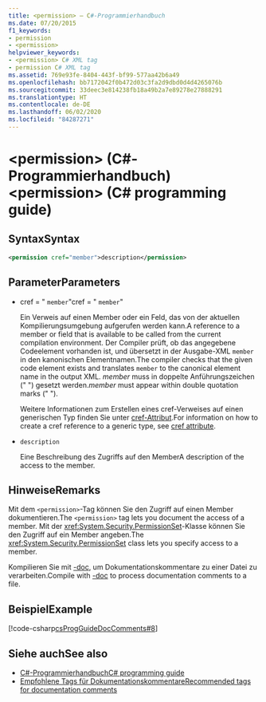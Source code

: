```yaml
---
title: <permission> – C#-Programmierhandbuch
ms.date: 07/20/2015
f1_keywords:
- permission
- <permission>
helpviewer_keywords:
- <permission> C# XML tag
- permission C# XML tag
ms.assetid: 769e93fe-8404-443f-bf99-577aa42b6a49
ms.openlocfilehash: bb7172042f0b472d03c3fa2d9dbd0d4d4265076b
ms.sourcegitcommit: 33deec3e814238fb18a49b2a7e89278e27888291
ms.translationtype: HT
ms.contentlocale: de-DE
ms.lasthandoff: 06/02/2020
ms.locfileid: "84287271"
---
```

# <a name="permission-c-programming-guide"></a><span data-ttu-id="0489b-102">\<permission> (C#-Programmierhandbuch)</span><span class="sxs-lookup"><span data-stu-id="0489b-102">\<permission> (C# programming guide)</span></span>

## <a name="syntax"></a><span data-ttu-id="0489b-103">Syntax</span><span class="sxs-lookup"><span data-stu-id="0489b-103">Syntax</span></span>

```xml
<permission cref="member">description</permission>
```

## <a name="parameters"></a><span data-ttu-id="0489b-104">Parameter</span><span class="sxs-lookup"><span data-stu-id="0489b-104">Parameters</span></span>

- <span data-ttu-id="0489b-105">cref = " `member`"</span><span class="sxs-lookup"><span data-stu-id="0489b-105">cref = " `member`"</span></span>

  <span data-ttu-id="0489b-106">Ein Verweis auf einen Member oder ein Feld, das von der aktuellen Kompilierungsumgebung aufgerufen werden kann.</span><span class="sxs-lookup"><span data-stu-id="0489b-106">A reference to a member or field that is available to be called from the current compilation environment.</span></span> <span data-ttu-id="0489b-107">Der Compiler prüft, ob das angegebene Codeelement vorhanden ist, und übersetzt in der Ausgabe-XML `member` in den kanonischen Elementnamen.</span><span class="sxs-lookup"><span data-stu-id="0489b-107">The compiler checks that the given code element exists and translates `member` to the canonical element name in the output XML.</span></span> <span data-ttu-id="0489b-108">*member* muss in doppelte Anführungszeichen (" ") gesetzt werden.</span><span class="sxs-lookup"><span data-stu-id="0489b-108">*member* must appear within double quotation marks (" ").</span></span>

  <span data-ttu-id="0489b-109">Weitere Informationen zum Erstellen eines cref-Verweises auf einen generischen Typ finden Sie unter [cref-Attribut](./cref-attribute.md).</span><span class="sxs-lookup"><span data-stu-id="0489b-109">For information on how to create a cref reference to a generic type, see [cref attribute](./cref-attribute.md).</span></span>

- `description`

  <span data-ttu-id="0489b-110">Eine Beschreibung des Zugriffs auf den Member</span><span class="sxs-lookup"><span data-stu-id="0489b-110">A description of the access to the member.</span></span>

## <a name="remarks"></a><span data-ttu-id="0489b-111">Hinweise</span><span class="sxs-lookup"><span data-stu-id="0489b-111">Remarks</span></span>

<span data-ttu-id="0489b-112">Mit dem `<permission>`-Tag können Sie den Zugriff auf einen Member dokumentieren.</span><span class="sxs-lookup"><span data-stu-id="0489b-112">The `<permission>` tag lets you document the access of a member.</span></span> <span data-ttu-id="0489b-113">Mit der <xref:System.Security.PermissionSet>-Klasse können Sie den Zugriff auf ein Member angeben.</span><span class="sxs-lookup"><span data-stu-id="0489b-113">The <xref:System.Security.PermissionSet> class lets you specify access to a member.</span></span>

<span data-ttu-id="0489b-114">Kompilieren Sie mit [-doc](../../language-reference/compiler-options/doc-compiler-option.md), um Dokumentationskommentare zu einer Datei zu verarbeiten.</span><span class="sxs-lookup"><span data-stu-id="0489b-114">Compile with [-doc](../../language-reference/compiler-options/doc-compiler-option.md) to process documentation comments to a file.</span></span>

## <a name="example"></a><span data-ttu-id="0489b-115">Beispiel</span><span class="sxs-lookup"><span data-stu-id="0489b-115">Example</span></span>

[!code-csharp[csProgGuideDocComments#8](~/samples/snippets/csharp/VS_Snippets_VBCSharp/csProgGuideDocComments/CS/DocComments.cs#8)]

## <a name="see-also"></a><span data-ttu-id="0489b-116">Siehe auch</span><span class="sxs-lookup"><span data-stu-id="0489b-116">See also</span></span>

- [<span data-ttu-id="0489b-117">C#-Programmierhandbuch</span><span class="sxs-lookup"><span data-stu-id="0489b-117">C# programming guide</span></span>](../index.md)
- [<span data-ttu-id="0489b-118">Empfohlene Tags für Dokumentationskommentare</span><span class="sxs-lookup"><span data-stu-id="0489b-118">Recommended tags for documentation comments</span></span>](./recommended-tags-for-documentation-comments.md)
